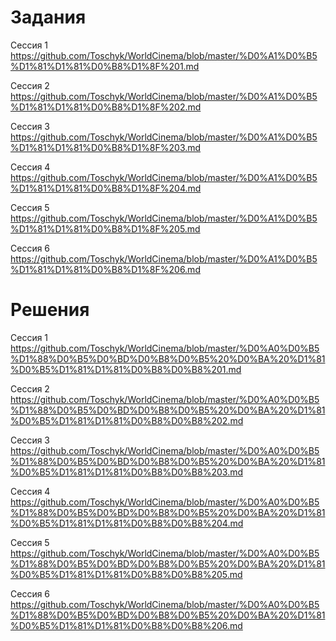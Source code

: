 # Задания

Сессия 1 https://github.com/Toschyk/WorldCinema/blob/master/%D0%A1%D0%B5%D1%81%D1%81%D0%B8%D1%8F%201.md

Сессия 2 https://github.com/Toschyk/WorldCinema/blob/master/%D0%A1%D0%B5%D1%81%D1%81%D0%B8%D1%8F%202.md

Сессия 3 https://github.com/Toschyk/WorldCinema/blob/master/%D0%A1%D0%B5%D1%81%D1%81%D0%B8%D1%8F%203.md

Сессия 4 https://github.com/Toschyk/WorldCinema/blob/master/%D0%A1%D0%B5%D1%81%D1%81%D0%B8%D1%8F%204.md

Сессия 5 https://github.com/Toschyk/WorldCinema/blob/master/%D0%A1%D0%B5%D1%81%D1%81%D0%B8%D1%8F%205.md

Сессия 6 https://github.com/Toschyk/WorldCinema/blob/master/%D0%A1%D0%B5%D1%81%D1%81%D0%B8%D1%8F%206.md

# Решения

Сессия 1 https://github.com/Toschyk/WorldCinema/blob/master/%D0%A0%D0%B5%D1%88%D0%B5%D0%BD%D0%B8%D0%B5%20%D0%BA%20%D1%81%D0%B5%D1%81%D1%81%D0%B8%D0%B8%201.md

Сессия 2 https://github.com/Toschyk/WorldCinema/blob/master/%D0%A0%D0%B5%D1%88%D0%B5%D0%BD%D0%B8%D0%B5%20%D0%BA%20%D1%81%D0%B5%D1%81%D1%81%D0%B8%D0%B8%202.md

Сессия 3 https://github.com/Toschyk/WorldCinema/blob/master/%D0%A0%D0%B5%D1%88%D0%B5%D0%BD%D0%B8%D0%B5%20%D0%BA%20%D1%81%D0%B5%D1%81%D1%81%D0%B8%D0%B8%203.md

Сессия 4 https://github.com/Toschyk/WorldCinema/blob/master/%D0%A0%D0%B5%D1%88%D0%B5%D0%BD%D0%B8%D0%B5%20%D0%BA%20%D1%81%D0%B5%D1%81%D1%81%D0%B8%D0%B8%204.md

Сессия 5 https://github.com/Toschyk/WorldCinema/blob/master/%D0%A0%D0%B5%D1%88%D0%B5%D0%BD%D0%B8%D0%B5%20%D0%BA%20%D1%81%D0%B5%D1%81%D1%81%D0%B8%D0%B8%205.md

Сессия 6 https://github.com/Toschyk/WorldCinema/blob/master/%D0%A0%D0%B5%D1%88%D0%B5%D0%BD%D0%B8%D0%B5%20%D0%BA%20%D1%81%D0%B5%D1%81%D1%81%D0%B8%D0%B8%206.md
